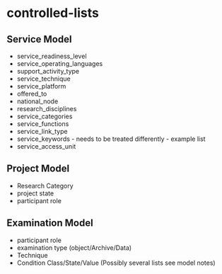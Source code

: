 # controlled-lists

## Service Model
* service_readiness_level
* service_operating_languages
* support_activity_type
* service_technique
* service_platform
* offered_to
* national_node
* research_disciplines
* service_categories
* service_functions
* service_link_type
* service_keywords - needs to be treated differently - example list
* service_access_unit

## Project Model
* Research Category
* project state
* participant role

## Examination Model
* participant role
* examination type (object/Archive/Data)
* Technique
* Condition Class/State/Value (Possibly several lists see model notes)
